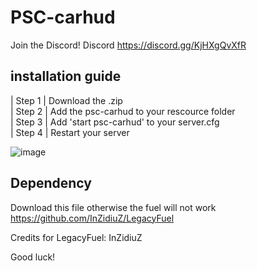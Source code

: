 # PSC-carhud
 
 Join the Discord! Discord https://discord.gg/KjHXgQvXfR   

## installation guide  

 | Step 1 | Download the .zip       
 | Step 2 | Add the psc-carhud to your rescource folder                 
 | Step 3 | Add 'start psc-carhud' to your server.cfg             
 | Step 4 | Restart your server      
 
 ![image](https://user-images.githubusercontent.com/100781441/172042902-74c7a35a-0d0c-4d39-a286-6324ee2ee257.png)      
 
 ## Dependency

 Download this file otherwise the fuel will not work       
 https://github.com/InZidiuZ/LegacyFuel
 
 Credits for LegacyFuel: InZidiuZ
         
 Good luck!
